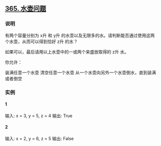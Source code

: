 ## [365. 水壶问题](https://leetcode-cn.com/problems/water-and-jug-problem/)

### 说明
有两个容量分别为 x升 和 y升 的水壶以及无限多的水。请判断能否通过使用这两个水壶，从而可以得到恰好 z升 的水？

如果可以，最后请用以上水壶中的一或两个来盛放取得的 z升 水。

你允许：

装满任意一个水壶
清空任意一个水壶
从一个水壶向另外一个水壶倒水，直到装满或者倒空

### 实例
#### 1
输入: x = 3, y = 5, z = 4
输出: True

#### 2
输入: x = 2, y = 6, z = 5
输出: False